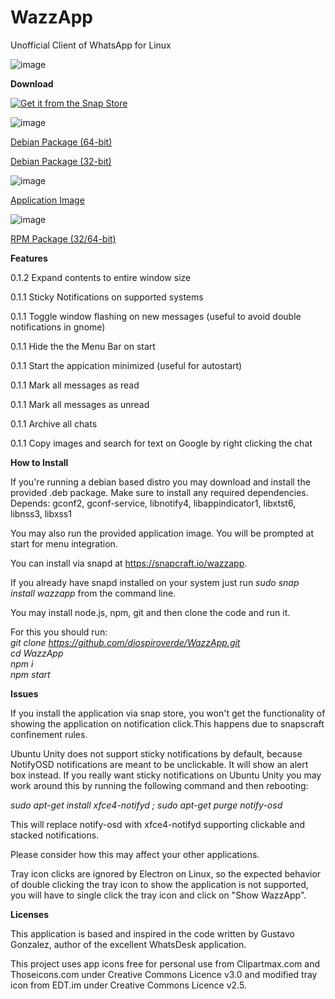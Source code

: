 # WazzApp
Unofficial Client of WhatsApp for Linux

![image](https://user-images.githubusercontent.com/79201496/109441124-4c2b7c00-7a2c-11eb-9bf8-042224ebea77.png)

**Download**

[![Get it from the Snap Store](https://snapcraft.io/static/images/badges/en/snap-store-black.svg)](https://snapcraft.io/wazzapp)

![image](https://lx-dynamics.com/debian.png)

[Debian Package (64-bit)](https://lx-dynamics.com/wazzapp_0.1.3_amd64.deb)

[Debian Package (32-bit)](https://lx-dynamics.com/wazzapp_0.1.3_i386.deb)

![image](https://lx-dynamics.com/appimage.png)

[Application Image](https://lx-dynamics.com/wazzapp-0.1.3.AppImage)

![image](https://lx-dynamics.com/redhat.png)

[RPM Package (32/64-bit)](https://lx-dynamics.com/wazzapp-0.1.3.x86_64.rpm)

**Features**

0.1.2 Expand contents to entire window size 

0.1.1 Sticky Notifications on supported systems

0.1.1 Toggle window flashing on new messages (useful to avoid double notifications in gnome)

0.1.1 Hide the the Menu Bar on start

0.1.1 Start the appication minimized (useful for autostart)

0.1.1 Mark all messages as read

0.1.1 Mark all messages as unread

0.1.1 Archive all chats

0.1.1 Copy images and search for text on Google by right clicking the chat

**How to Install**

If you're running a debian based distro you may download and install the provided .deb package. Make sure to install any required dependencies.\
Depends: gconf2, gconf-service, libnotify4, libappindicator1, libxtst6, libnss3, libxss1

You may also run the provided application image. You will be prompted at start for menu integration.

You can install via snapd at https://snapcraft.io/wazzapp.

If you already have snapd installed on your system just run _sudo snap install wazzapp_ from the command line.

You may install node.js, npm, git and then clone the code and run it.

 For this you should run:\
 _git clone https://github.com/diospiroverde/WazzApp.git \
 cd WazzApp\
 npm i\
 npm start_
 
**Issues**

If you install the application via snap store, you won't get the functionality of showing the application on notification click.This happens due to snapscraft confinement rules.

Ubuntu Unity does not support sticky notifications by default, because NotifyOSD notifications are meant to be unclickable.
It will show an alert box instead.
If you really want sticky notifications on Ubuntu Unity you may work around this by running the following command and then rebooting:

_sudo apt-get install xfce4-notifyd ; sudo apt-get purge notify-osd_

This will replace notify-osd with xfce4-notifyd supporting clickable and stacked notifications.

Please consider how this may affect your other applications.

Tray icon clicks are ignored by Electron on Linux, so the expected behavior of double clicking the tray icon to show the
application is not supported, you will have to single click the tray icon and click on "Show WazzApp".

**Licenses**

This application is based and inspired in the code written by Gustavo Gonzalez, author of the excellent WhatsDesk application.

This project uses app icons free for personal use from Clipartmax.com and Thoseicons.com under Creative Commons Licence v3.0 and modified tray icon from EDT.im under Creative Commons Licence v2.5.
